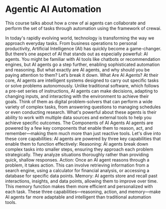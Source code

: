 # Agentic AI Automation
 This course talks about how a crew of ai agents can collaborate and perform the set of tasks through automation using the framework of crewai. 

In today's rapidly evolving world, technology is transforming the way we approach everyday tasks. From business operations to personal productivity, Artificial Intelligence (AI) has quickly become a game-changer. But there’s one aspect of AI that stands out as especially powerful: AI agents. You might be familiar with AI tools like chatbots or recommendation engines, but AI agents go a step further, enabling sophisticated automation and reasoning. But what exactly are AI agents, and why should you be paying attention to them? Let’s break it down.
What Are AI Agents?
At their core, AI agents are intelligent systems designed to carry out specific tasks or solve problems autonomously. Unlike traditional software, which follows a pre-set series of instructions, AI agents can make decisions, adapting to changing inputs, and interacting with the environment to achieve their goals.
Think of them as digital problem-solvers that can perform a wide variety of complex tasks, from answering questions to managing schedules or even conducting research. What's powerful about these agents is their ability to work with multiple data sources and external tools to help you achieve specific outcomes.
The Components of AI Agents
AI agents are powered by a few key components that enable them to reason, act, and remember—making them much more than just reactive tools. Let's dive into these core capabilities:
AI agents are powered by three key capabilities that enable them to function effectively:
Reasoning: AI agents break down complex tasks into smaller steps, ensuring they approach each problem strategically. They analyze situations thoroughly rather than providing quick, shallow responses.
Action: Once an AI agent reasons through a problem, it takes action. This can involve retrieving information from a search engine, using a calculator for financial analysis, or accessing a database for specific data points.
Memory: AI agents store and recall past interactions, insights, and data points, allowing them to improve over time. This memory function makes them more efficient and personalized with each task.
These three capabilities—reasoning, action, and memory—make AI agents far more adaptable and intelligent than traditional automation tools.

